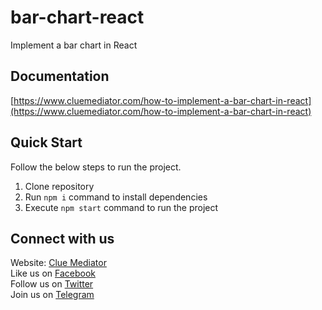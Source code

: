 # bar-chart-react
Implement a bar chart in React

## Documentation

[https://www.cluemediator.com/how-to-implement-a-bar-chart-in-react](https://www.cluemediator.com/how-to-implement-a-bar-chart-in-react)

## Quick Start

Follow the below steps to run the project.

1. Clone repository
2. Run `npm i` command to install dependencies
3. Execute `npm start` command to run the project

## Connect with us

Website: [Clue Mediator](https://www.cluemediator.com)  
Like us on [Facebook](https://www.facebook.com/thecluemediator)  
Follow us on [Twitter](https://twitter.com/cluemediator)  
Join us on [Telegram](https://t.me/cluemediator)
